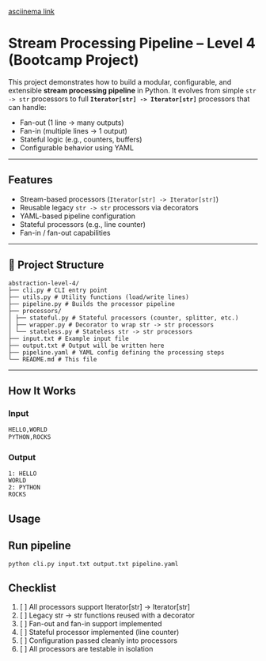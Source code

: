 [asciinema link](https://asciinema.org/a/LaJoX9YMzUUsOSiBlgSi4b4P9)


#  Stream Processing Pipeline – Level 4 (Bootcamp Project)

This project demonstrates how to build a modular, configurable, and extensible **stream processing pipeline** in Python. It evolves from simple `str -> str` processors to full **`Iterator[str] -> Iterator[str]`** processors that can handle:

- Fan-out (1 line → many outputs)
- Fan-in (multiple lines → 1 output)
- Stateful logic (e.g., counters, buffers)
- Configurable behavior using YAML

---

##  Features

-  Stream-based processors (`Iterator[str] -> Iterator[str]`)
-  Reusable legacy `str -> str` processors via decorators
- ️YAML-based pipeline configuration
-  Stateful processors (e.g., line counter)
-  Fan-in / fan-out capabilities

---

## 📁 Project Structure

```
abstraction-level-4/
├── cli.py # CLI entry point
├── utils.py # Utility functions (load/write lines)
├── pipeline.py # Builds the processor pipeline
├── processors/
│ ├── stateful.py # Stateful processors (counter, splitter, etc.)
│ ├── wrapper.py # Decorator to wrap str -> str processors
│ └── stateless.py # Stateless str -> str processors
├── input.txt # Example input file
├── output.txt # Output will be written here
├── pipeline.yaml # YAML config defining the processing steps
└── README.md # This file

```



---

##  How It Works

### Input

```txt
HELLO,WORLD
PYTHON,ROCKS
```

### Output

```
1: HELLO
WORLD
2: PYTHON
ROCKS
```

## Usage

## Run pipeline

```
python cli.py input.txt output.txt pipeline.yaml
```

## Checklist

1. [ ]  All processors support Iterator[str] -> Iterator[str]
2. [ ]  Legacy str -> str functions reused with a decorator
3. [ ]  Fan-out and fan-in support implemented
4. [ ]  Stateful processor implemented (line counter)
5. [ ]  Configuration passed cleanly into processors
6. [ ]  All processors are testable in isolation